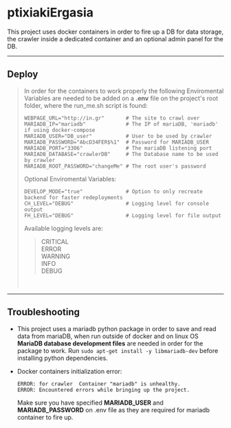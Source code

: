 # ptixiakiErgasia

This project uses docker containers in order to fire up a DB for data storage, the crawler inside a dedicated container and an optional admin panel for the DB.

---

## Deploy

> In order for the containers to work properly the following Enviromental Variables are needed to be added on a **.env** file on the project's root folder, where the run_me.sh script is found:
>
> ```
> WEBPAGE_URL="http://in.gr"       # The site to crawl over
> MARIADB_IP="mariadb"             # The IP of mariaDB, 'mariadb' if using docker-compose
> MARIADB_USER="DB_user"           # User to be used by crawler
> MARIADB_PASSWORD="AbcD34FER$%1"  # Password for MARIADB_USER
> MARIADB_PORT="3306"              # The mariaDB listening port
> MARIADB_DATABASE="crawlerDB"     # The Database name to be used by crawler
> MARIADB_ROOT_PASSWORD="changeMe" # The root user's password
> ```
>
> Optional Enviromental Variables:
>
> ```
> DEVELOP_MODE="true"              # Option to only recreate backend for faster redeployments
> CH_LEVEL="DEBUG"                 # Logging level for console output
> FH_LEVEL="DEBUG"                 # Logging level for file output
>
> ```
>
> Available logging levels are:
>
> > CRITICAL \
> > ERROR \
> > WARNING \
> > INFO \
> > DEBUG
>
> &nbsp;

---

## Troubleshooting

- This project uses a mariadb python package in order to save and read data from mariaDB, when run outside of docker and on linux OS **MariaDB database development files** are needed in order for the package to work. Run `sudo apt-get install -y libmariadb-dev` before installing python dependencies.

- Docker containers initialization error:

  ```
  ERROR: for crawler  Container "mariadb" is unhealthy.
  ERROR: Encountered errors while bringing up the project.
  ```

  Make sure you have specified **MARIADB_USER** and **MARIADB_PASSWORD** on .env file as they are required for mariadb container to fire up.
